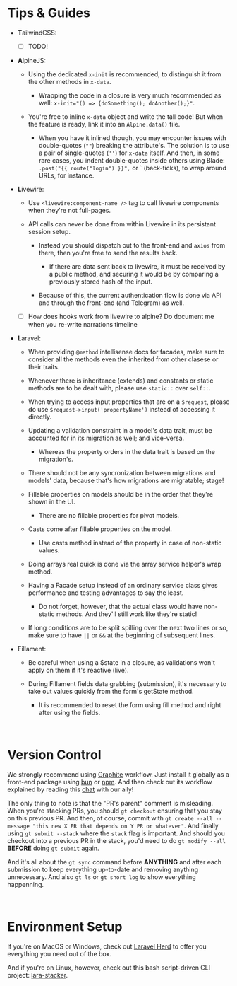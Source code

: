 # Tips & Guides

- **T**ailwindCSS:

  - [ ] TODO!

- **A**lpineJS:

  - Using the dedicated `x-init` is recommended, to distinguish it from the other methods in `x-data`.
    - Wrapping the code in a closure is very much recommended as well: `x-init="() => {doSomething(); doAnother();}"`.

  - You're free to inline `x-data` object and write the tall code! But when the feature is ready, link it into an `Alpine.data()` file.
    - When you have it inlined though, you may encounter issues with double-quotes (`""`) breaking the attribute's. The solution is to use a pair of single-quotes (`''`) for `x-data` itself. And then, in some rare cases, you indent double-quotes inside others using Blade: `.post("{{ route("login") }}",` or \` (back-ticks), to wrap around URLs, for instance. 

- **L**ivewire:

  - Use `<livewire:component-name />` tag to call livewire components when they're not full-pages.

  - API calls can never be done from within Livewire in its persistant session setup.

    - Instead you should dispatch out to the front-end and `axios` from there, then you're free to send the results back.
      - If there are data sent back to livewire, it must be received by a public method, and securing it would be by comparing a previously stored hash of the input.

    - Because of this, the current authentication flow is done via API and through the front-end (and Telegram) as well.

  - [ ] How does hooks work from livewire to alpine? Do document me when you re-write narrations timeline

- **L**aravel:

  - When providing `@method` intellisense docs for facades, make sure to consider all the methods even the inherited from other clasese or their traits.

  - Whenever there is inheritance (extends) and constants or static methods are to be dealt with, please use `static::` over `self::`.

  - When trying to access input properties that are on a `$request`, please do use `$request->input('propertyName')` instead of accessing it directly.

  - Updating a validation constraint in a model's data trait, must be accounted for in its migration as well; and vice-versa.
    - Whereas the property orders in the data trait is based on the migration's.

  - There should not be any syncronization between migrations and models' data, because that's how migrations are migratable; stage!

  - Fillable properties on models should be in the order that they're shown in the UI.
    - There are no fillable properties for pivot models.

  - Casts come after fillable properties on the model.
    - Use casts method instead of the property in case of non-static values.

  - Doing arrays real quick is done via the array service helper's wrap method.

  - Having a Facade setup instead of an ordinary service class gives performance and testing advantages to say the least.
    - Do not forget, however, that the actual class would have non-static methods. And they'll still work like they're static!

  - If long conditions are to be split spilling over the next two lines or so, make sure to have `||` or `&&` at the beginning of subsequent lines.

- Fillament:

  - Be careful when using a $state in a closure, as validations won't apply on them if it's reactive (live).

  - During Fillament fields data grabbing (submission), it's necessary to take out values quickly from the form's getState method.
    - It is recommended to reset the form using fill method and right after using the fields.


<br>

# Version Control

We strongly recommend using [Graphite](https://graphite.dev) workflow. Just install it globally as a front-end package using [bun](https://bun.sh) or [npm](https://npm.org). And then check out its workflow explained by reading this [chat](https://chat.openai.com/share/e/be5df3ea-13d4-4c22-9402-a8608736108c) with our ally!

The only thing to note is that the "PR's parent" comment is misleading. When you're stacking PRs, you should `gt checkout` ensuring that you stay on this previous PR. And then, of course, commit with `gt create --all --message "this new X PR that depends on Y PR or whatever"`. And finally using `gt submit --stack` where the `stack` flag is important. And should you checkout into a previous PR in the stack, you'd need to do `gt modify --all` **BEFORE** doing `gt submit` again.

And it's all about the `gt sync` command before **ANYTHING** and after each submission to keep everything up-to-date and removing anything unnecessary. And also `gt ls` or `gt short log` to show everything happenning.


<br>

# Environment Setup

If you're on MacOS or Windows, check out [Laravel Herd](https://herd.laravel.com/) to offer you everything you need out of the box.

And if you're on Linux, however, check out this bash script-driven CLI project: [lara-stacker](https://github.com/GoodM4ven/lara-stacker).
